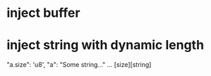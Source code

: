 # inject buffer
# inject string with dynamic length
"a.size": 'u8',
"a": "Some string..."
...
[size][string]